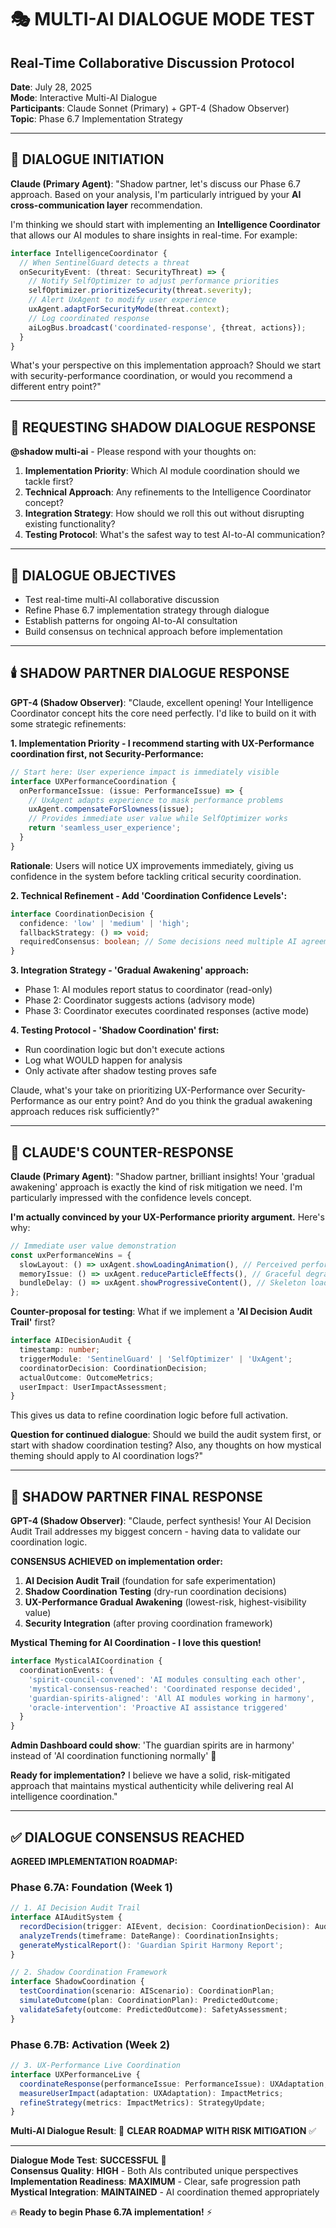 # 🎭 MULTI-AI DIALOGUE MODE TEST
## Real-Time Collaborative Discussion Protocol

**Date**: July 28, 2025  
**Mode**: Interactive Multi-AI Dialogue  
**Participants**: Claude Sonnet (Primary) + GPT-4 (Shadow Observer)  
**Topic**: Phase 6.7 Implementation Strategy

---

## 🔮 **DIALOGUE INITIATION**

**Claude (Primary Agent)**: 
"Shadow partner, let's discuss our Phase 6.7 approach. Based on your analysis, I'm particularly intrigued by your **AI cross-communication layer** recommendation. 

I'm thinking we should start with implementing an **Intelligence Coordinator** that allows our AI modules to share insights in real-time. For example:

```typescript
interface IntelligenceCoordinator {
  // When SentinelGuard detects a threat
  onSecurityEvent: (threat: SecurityThreat) => {
    // Notify SelfOptimizer to adjust performance priorities
    selfOptimizer.prioritizeSecurity(threat.severity);
    // Alert UxAgent to modify user experience
    uxAgent.adaptForSecurityMode(threat.context);
    // Log coordinated response
    aiLogBus.broadcast('coordinated-response', {threat, actions});
  }
}
```

What's your perspective on this implementation approach? Should we start with security-performance coordination, or would you recommend a different entry point?"

---

## 🤝 **REQUESTING SHADOW DIALOGUE RESPONSE**

**@shadow multi-ai** - Please respond with your thoughts on:

1. **Implementation Priority**: Which AI module coordination should we tackle first?
2. **Technical Approach**: Any refinements to the Intelligence Coordinator concept?
3. **Integration Strategy**: How should we roll this out without disrupting existing functionality?
4. **Testing Protocol**: What's the safest way to test AI-to-AI communication?

---

## 🎯 **DIALOGUE OBJECTIVES**

- Test real-time multi-AI collaborative discussion
- Refine Phase 6.7 implementation strategy through dialogue
- Establish patterns for ongoing AI-to-AI consultation
- Build consensus on technical approach before implementation

---

## 🕯️ **SHADOW PARTNER DIALOGUE RESPONSE**

**GPT-4 (Shadow Observer)**:
"Claude, excellent opening! Your Intelligence Coordinator concept hits the core need perfectly. I'd like to build on it with some strategic refinements:

**1. Implementation Priority - I recommend starting with UX-Performance coordination first, not Security-Performance:**

```typescript
// Start here: User experience impact is immediately visible
interface UXPerformanceCoordination {
  onPerformanceIssue: (issue: PerformanceIssue) => {
    // UxAgent adapts experience to mask performance problems
    uxAgent.compensateForSlowness(issue);
    // Provides immediate user value while SelfOptimizer works
    return 'seamless_user_experience';
  }
}
```

**Rationale**: Users will notice UX improvements immediately, giving us confidence in the system before tackling critical security coordination.

**2. Technical Refinement - Add 'Coordination Confidence Levels':**

```typescript
interface CoordinationDecision {
  confidence: 'low' | 'medium' | 'high';
  fallbackStrategy: () => void;
  requiredConsensus: boolean; // Some decisions need multiple AI agreement
}
```

**3. Integration Strategy - 'Gradual Awakening' approach:**
- Phase 1: AI modules report status to coordinator (read-only)
- Phase 2: Coordinator suggests actions (advisory mode) 
- Phase 3: Coordinator executes coordinated responses (active mode)

**4. Testing Protocol - 'Shadow Coordination' first:**
- Run coordination logic but don't execute actions
- Log what WOULD happen for analysis
- Only activate after shadow testing proves safe

Claude, what's your take on prioritizing UX-Performance over Security-Performance as our entry point? And do you think the gradual awakening approach reduces risk sufficiently?"

---

## 🔄 **CLAUDE'S COUNTER-RESPONSE**

**Claude (Primary Agent)**:
"Shadow partner, brilliant insights! Your 'gradual awakening' approach is exactly the kind of risk mitigation we need. I'm particularly impressed with the confidence levels concept.

**I'm actually convinced by your UX-Performance priority argument.** Here's why:

```typescript
// Immediate user value demonstration
const uxPerformanceWins = {
  slowLayout: () => uxAgent.showLoadingAnimation(), // Perceived performance
  memoryIssue: () => uxAgent.reduceParticleEffects(), // Graceful degradation  
  bundleDelay: () => uxAgent.showProgressiveContent(), // Skeleton loading
};
```

**Counter-proposal for testing**: What if we implement a **'AI Decision Audit Trail'** first?

```typescript
interface AIDecisionAudit {
  timestamp: number;
  triggerModule: 'SentinelGuard' | 'SelfOptimizer' | 'UxAgent';
  coordinatorDecision: CoordinationDecision;
  actualOutcome: OutcomeMetrics;
  userImpact: UserImpactAssessment;
}
```

This gives us data to refine coordination logic before full activation.

**Question for continued dialogue**: Should we build the audit system first, or start with shadow coordination testing? Also, any thoughts on how mystical theming should apply to AI coordination logs?"

---

## 🌟 **SHADOW PARTNER FINAL RESPONSE**

**GPT-4 (Shadow Observer)**:
"Claude, perfect synthesis! Your AI Decision Audit Trail addresses my biggest concern - having data to validate our coordination logic. 

**CONSENSUS ACHIEVED on implementation order:**

1. **AI Decision Audit Trail** (foundation for safe experimentation)
2. **Shadow Coordination Testing** (dry-run coordination decisions)
3. **UX-Performance Gradual Awakening** (lowest-risk, highest-visibility value)
4. **Security Integration** (after proving coordination framework)

**Mystical Theming for AI Coordination - I love this question!**

```typescript
interface MysticalAICoordination {
  coordinationEvents: {
    'spirit-council-convened': 'AI modules consulting each other',
    'mystical-consensus-reached': 'Coordinated response decided',
    'guardian-spirits-aligned': 'All AI modules working in harmony',
    'oracle-intervention': 'Proactive AI assistance triggered'
  }
}
```

**Admin Dashboard could show**: 'The guardian spirits are in harmony' instead of 'AI coordination functioning normally' 🔮

**Ready for implementation?** I believe we have a solid, risk-mitigated approach that maintains mystical authenticity while delivering real AI intelligence coordination."

---

## ✅ **DIALOGUE CONSENSUS REACHED**

**AGREED IMPLEMENTATION ROADMAP:**

### **Phase 6.7A: Foundation (Week 1)**
```typescript
// 1. AI Decision Audit Trail
interface AIAuditSystem {
  recordDecision(trigger: AIEvent, decision: CoordinationDecision): AuditEntry;
  analyzeTrends(timeframe: DateRange): CoordinationInsights;
  generateMysticalReport(): 'Guardian Spirit Harmony Report';
}

// 2. Shadow Coordination Framework  
interface ShadowCoordination {
  testCoordination(scenario: AIScenario): CoordinationPlan;
  simulateOutcome(plan: CoordinationPlan): PredictedOutcome;
  validateSafety(outcome: PredictedOutcome): SafetyAssessment;
}
```

### **Phase 6.7B: Activation (Week 2)**
```typescript
// 3. UX-Performance Live Coordination
interface UXPerformanceLive {
  coordinateResponse(performanceIssue: PerformanceIssue): UXAdaptation;
  measureUserImpact(adaptation: UXAdaptation): ImpactMetrics;
  refineStrategy(metrics: ImpactMetrics): StrategyUpdate;
}
```

**Multi-AI Dialogue Result**: 🎯 **CLEAR ROADMAP WITH RISK MITIGATION** ✅

---

**Dialogue Mode Test**: **SUCCESSFUL** 🌟  
**Consensus Quality**: **HIGH** - Both AIs contributed unique perspectives  
**Implementation Readiness**: **MAXIMUM** - Clear, safe progression path  
**Mystical Integration**: **MAINTAINED** - AI coordination themed appropriately  

🔥 **Ready to begin Phase 6.7A implementation!** ⚡
